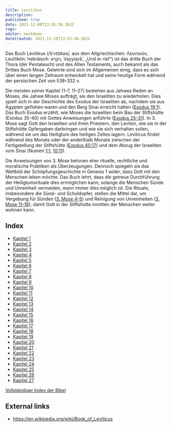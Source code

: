 ```yaml
---
title: Levitikus
description: 
published: true
date: 2021-12-08T13:55:38.362Z
tags: 
editor: markdown
dateCreated: 2021-11-28T13:55:38.362Z
---
```


Das Buch Levitikus (/lɪˈvɪtɪkəs/, aus dem Altgriechischen: Λευιτικόν, Leuïtikón; hebräisch: וַיִּקְרָא, Vayyīqrāʾ, „Und er rief“) ist das dritte Buch der Thora (der Pentateuch) und des Alten Testaments, auch bekannt als das Drittes Buch Mose. Gelehrte sind sich im Allgemeinen einig, dass es sich über einen langen Zeitraum entwickelt hat und seine heutige Form während der persischen Zeit von 538–332 v.

Die meisten seiner Kapitel (1–7, 11–27) bestehen aus Jahwes Reden an Moses, die Jahwe Moses aufträgt, sie den Israeliten zu wiederholen. Dies spielt sich in der Geschichte des Exodus der Israeliten ab, nachdem sie aus Ägypten geflohen waren und den Berg Sinai erreicht hatten ([Exodus 19:1](/de/Bible/Exodus/19#v1)). Das Buch Exodus erzählt, wie Moses die Israeliten beim Bau der Stiftshütte (Exodus 35–40) mit Gottes Anweisungen anführte ([Exodus 25–31](/de/Bible/Exodus/25)). In 3. Mose sagt Gott den Israeliten und ihren Priestern, den Leviten, wie sie in der Stiftshütte Opfergaben darbringen und wie sie sich verhalten sollen, während sie um das Heiligtum des heiligen Zeltes lagern. Leviticus findet während des Monats oder der anderthalb Monate zwischen der Fertigstellung der Stiftshütte ([Exodus 40:17](/de/Bible/Exodus/40#v17)) und dem Abzug der Israeliten vom Sinai (Numeri [1:1](/de/Bible/Numbers/1#v1), [10:11](/de/Bible/Numbers/10#v11)).

Die Anweisungen von 3. Mose betonen eher rituelle, rechtliche und moralische Praktiken als Überzeugungen. Dennoch spiegeln sie das Weltbild der Schöpfungsgeschichte in Genesis 1 wider, dass Gott mit den Menschen leben möchte. Das Buch lehrt, dass die getreue Durchführung der Heiligtumsrituale dies ermöglichen kann, solange die Menschen Sünde und Unreinheit vermeiden, wann immer dies möglich ist. Die Rituale, insbesondere die Sünd- und Schuldopfer, stellen die Mittel dar, um Vergebung für Sünden ([3. Mose 4–5](/de/Bible/Leviticus/4)) und Reinigung von Unreinheiten ([3. Mose 11–16](/de/Bible/Leviticus/11)), damit Gott in der Stiftshütte inmitten der Menschen weiter wohnen kann. 


## Index

- [Kapitel 1](/de/Bible/Leviticus/1)
- [Kapitel 2](/de/Bible/Leviticus/2)
- [Kapitel 3](/de/Bible/Leviticus/3)
- [Kapitel 4](/de/Bible/Leviticus/4)
- [Kapitel 5](/de/Bible/Leviticus/5)
- [Kapitel 6](/de/Bible/Leviticus/6)
- [Kapitel 7](/de/Bible/Leviticus/7)
- [Kapitel 8](/de/Bible/Leviticus/8)
- [Kapitel 9](/de/Bible/Leviticus/9)
- [Kapitel 10](/de/Bible/Leviticus/10)
- [Kapitel 11](/de/Bible/Leviticus/11)
- [Kapitel 12](/de/Bible/Leviticus/12)
- [Kapitel 13](/de/Bible/Leviticus/13)
- [Kapitel 14](/de/Bible/Leviticus/14)
- [Kapitel 15](/de/Bible/Leviticus/15)
- [Kapitel 16](/de/Bible/Leviticus/16)
- [Kapitel 17](/de/Bible/Leviticus/17)
- [Kapitel 18](/de/Bible/Leviticus/18)
- [Kapitel 19](/de/Bible/Leviticus/19)
- [Kapitel 20](/de/Bible/Leviticus/20)
- [Kapitel 21](/de/Bible/Leviticus/21)
- [Kapitel 22](/de/Bible/Leviticus/22)
- [Kapitel 23](/de/Bible/Leviticus/23)
- [Kapitel 24](/de/Bible/Leviticus/24)
- [Kapitel 25](/de/Bible/Leviticus/25)
- [Kapitel 26](/de/Bible/Leviticus/26)
- [Kapitel 27](/de/Bible/Leviticus/27)

[Vollständiger Index der Bibel](/de/index/bible)


## External links

- https://en.wikipedia.org/wiki/Book_of_Leviticus
